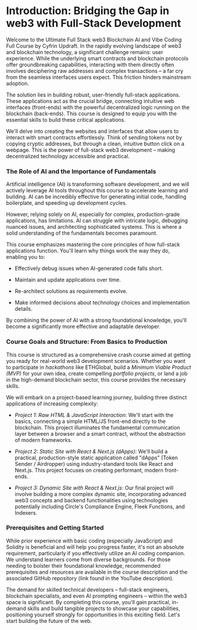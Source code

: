 # Introduction: Bridging the Gap in web3 with Full-Stack Development

Welcome to the Ultimate Full Stack web3 Blockchain AI and Vibe Coding Full Course by Cyfrin Updraft. In the rapidly evolving landscape of web3 and blockchain technology, a significant challenge remains: user experience. While the underlying smart contracts and blockchain protocols offer groundbreaking capabilities, interacting with them directly often involves deciphering raw addresses and complex transactions – a far cry from the seamless interfaces users expect. This friction hinders mainstream adoption.

The solution lies in building robust, user-friendly full-stack applications. These applications act as the crucial bridge, connecting intuitive web interfaces (front-ends) with the powerful decentralized logic running on the blockchain (back-ends). This course is designed to equip you with the essential skills to build these critical applications.

We'll delve into creating the websites and interfaces that allow users to interact with smart contracts effortlessly. Think of sending tokens not by copying cryptic addresses, but through a clean, intuitive button click on a webpage. This is the power of full-stack web3 development – making decentralized technology accessible and practical.

### The Role of AI and the Importance of Fundamentals

Artificial intelligence (AI) is transforming software development, and we will actively leverage AI tools throughout this course to accelerate learning and building. AI can be incredibly effective for generating initial code, handling boilerplate, and speeding up development cycles.

However, relying solely on AI, especially for complex, production-grade applications, has limitations. AI can struggle with intricate logic, debugging nuanced issues, and architecting sophisticated systems. This is where a solid understanding of the fundamentals becomes paramount.

This course emphasizes mastering the core principles of how full-stack applications function. You'll learn why things work the way they do, enabling you to:

- Effectively debug issues when AI-generated code falls short.

- Maintain and update applications over time.

- Re-architect solutions as requirements evolve.

- Make informed decisions about technology choices and implementation details.

By combining the power of AI with a strong foundational knowledge, you'll become a significantly more effective and adaptable developer.

### Course Goals and Structure: From Basics to Production

This course is structured as a comprehensive crash course aimed at getting you ready for real-world web3 development scenarios. Whether you want to participate in _hackathons_ like ETHGlobal, build a _Minimum Viable Product (MVP)_ for your own idea, create compelling _portfolio projects_, or land a job in the high-demand blockchain sector, this course provides the necessary skills.

We will embark on a project-based learning journey, building three distinct applications of increasing complexity:

   - _Project 1: Raw HTML & JavaScript Interaction_: We'll start with the basics, connecting a simple HTML/JS front-end directly to the blockchain. This project illuminates the fundamental communication layer between a browser and a smart contract, without the abstraction of modern frameworks.

   - _Project 2: Static Site with React & Next.js (dApps)_: We'll build a practical, production-style static application called "dApps" (Token Sender / Airdropper) using industry-standard tools like React and Next.js. This project focuses on creating performant, modern front-ends.

   - _Project 3: Dynamic Site with React & Next.js_: Our final project will involve building a more complex dynamic site, incorporating advanced web3 concepts and backend functionalities using technologies potentially including Circle's Compliance Engine, Fleek Functions, and Indexers.

### Prerequisites and Getting Started

While prior experience with basic coding (especially JavaScript) and Solidity is beneficial and will help you progress faster, it's not an absolute requirement, particularly if you effectively utilize an AI coding companion. We understand learners come from diverse backgrounds. For those needing to bolster their foundational knowledge, recommended prerequisites and resources are available in the course description and the associated GitHub repository (link found in the YouTube description).

The demand for skilled technical developers – full-stack engineers, blockchain specialists, and even AI prompting engineers – within the web3 space is significant. By completing this course, you'll gain practical, in-demand skills and build tangible projects to showcase your capabilities, positioning yourself strongly for opportunities in this exciting field. Let's start building the future of the web.

